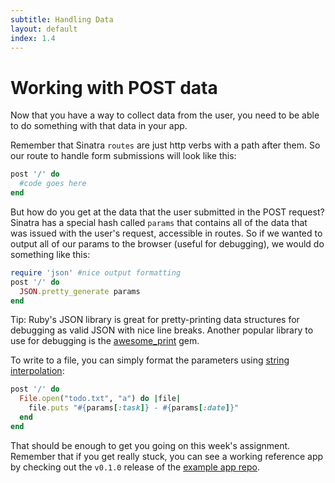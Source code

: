 ```yaml
---
subtitle: Handling Data
layout: default
index: 1.4
---
```

# Working with POST data
Now that you have a way to collect data from the user, you need to be able to do something with that data in your app.

Remember that Sinatra `routes` are just http verbs with a path after them. So our route to handle form submissions will look like this:

```ruby
post '/' do
  #code goes here
end
```

But how do you get at the data that the user submitted in the POST request? Sinatra has a special hash called `params` that contains all of the data that was issued with the user's request, accessible in routes. So if we wanted to output all of our params to the browser (useful for debugging), we would do something like this:

```ruby
require 'json' #nice output formatting
post '/' do
  JSON.pretty_generate params
end
```

<div class="alert alert-info">Tip: Ruby's JSON library is great for pretty-printing data structures for debugging as valid JSON with nice line breaks. Another popular library to use for debugging is the <a href="https://github.com/michaeldv/awesome_print">awesome_print</a> gem.</div>

To write to a file, you can simply format the parameters using [string interpolation](http://en.wikibooks.org/wiki/Ruby_Programming/Syntax/Literals#Interpolation):

```ruby
post '/' do
  File.open("todo.txt", "a") do |file|
    file.puts "#{params[:task]} - #{params[:date]}"
  end
end
```

That should be enough to get you going on this week's assignment. Remember that if you get really stuck, you can see a working reference app by checking out the `v0.1.0` release of the [example app repo](https://github.com/qrohlf/webdev).
